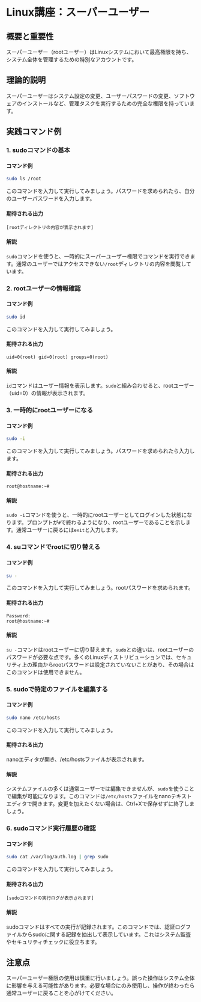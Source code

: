 # Linux講座：スーパーユーザー

## 概要と重要性
スーパーユーザー（rootユーザー）はLinuxシステムにおいて最高権限を持ち、システム全体を管理するための特別なアカウントです。

## 理論的説明
スーパーユーザーはシステム設定の変更、ユーザーパスワードの変更、ソフトウェアのインストールなど、管理タスクを実行するための完全な権限を持っています。

## 実践コマンド例

### 1. sudoコマンドの基本

#### コマンド例
```bash
sudo ls /root
```

このコマンドを入力して実行してみましょう。パスワードを求められたら、自分のユーザーパスワードを入力します。

#### 期待される出力
```
[rootディレクトリの内容が表示されます]
```

#### 解説
`sudo`コマンドを使うと、一時的にスーパーユーザー権限でコマンドを実行できます。通常のユーザーではアクセスできない`/root`ディレクトリの内容を閲覧しています。

### 2. rootユーザーの情報確認

#### コマンド例
```bash
sudo id
```

このコマンドを入力して実行してみましょう。

#### 期待される出力
```
uid=0(root) gid=0(root) groups=0(root)
```

#### 解説
`id`コマンドはユーザー情報を表示します。`sudo`と組み合わせると、rootユーザー（uid=0）の情報が表示されます。

### 3. 一時的にrootユーザーになる

#### コマンド例
```bash
sudo -i
```

このコマンドを入力して実行してみましょう。パスワードを求められたら入力します。

#### 期待される出力
```
root@hostname:~#
```

#### 解説
`sudo -i`コマンドを使うと、一時的にrootユーザーとしてログインした状態になります。プロンプトが`#`で終わるようになり、rootユーザーであることを示します。通常ユーザーに戻るには`exit`と入力します。

### 4. suコマンドでrootに切り替える

#### コマンド例
```bash
su -
```

このコマンドを入力して実行してみましょう。rootパスワードを求められます。

#### 期待される出力
```
Password: 
root@hostname:~#
```

#### 解説
`su -`コマンドはrootユーザーに切り替えます。`sudo`との違いは、rootユーザーのパスワードが必要な点です。多くのLinuxディストリビューションでは、セキュリティ上の理由からrootパスワードは設定されていないことがあり、その場合はこのコマンドは使用できません。

### 5. sudoで特定のファイルを編集する

#### コマンド例
```bash
sudo nano /etc/hosts
```

このコマンドを入力して実行してみましょう。

#### 期待される出力
nanoエディタが開き、/etc/hostsファイルが表示されます。

#### 解説
システムファイルの多くは通常ユーザーでは編集できませんが、`sudo`を使うことで編集が可能になります。このコマンドは`/etc/hosts`ファイルをnanoテキストエディタで開きます。変更を加えたくない場合は、Ctrl+Xで保存せずに終了しましょう。

### 6. sudoコマンド実行履歴の確認

#### コマンド例
```bash
sudo cat /var/log/auth.log | grep sudo
```

このコマンドを入力して実行してみましょう。

#### 期待される出力
```
[sudoコマンドの実行ログが表示されます]
```

#### 解説
sudoコマンドはすべての実行が記録されます。このコマンドでは、認証ログファイルからsudoに関する記録を抽出して表示しています。これはシステム監査やセキュリティチェックに役立ちます。

## 注意点

スーパーユーザー権限の使用は慎重に行いましょう。誤った操作はシステム全体に影響を与える可能性があります。必要な場合にのみ使用し、操作が終わったら通常ユーザーに戻ることを心がけてください。
